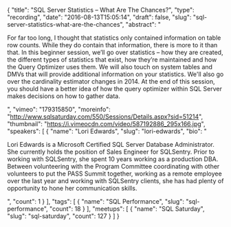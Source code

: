 {
  "title": "SQL Server Statistics – What Are The Chances?",
  "type": "recording",
  "date": "2016-08-13T15:05:14",
  "draft": false,
  "slug": "sql-server-statistics-what-are-the-chances",
  "abstract": "<p>For far too long, I thought that statistics only contained information on table row counts.  While they do contain that information, there is more to it than that.  In this beginner session, we’ll go over statistics – how they are created, the different types of statistics that exist, how they’re maintained and how the Query Optimizer uses them.  We will also touch on system tables and DMVs that will provide additional information on your statistics.  We'll also go over the cardinality estimator changes in 2014.  At the end of this session, you should have a better idea of how the query optimizer within SQL Server makes decisions on how to gather data.</p>",
  "vimeo": "179315850",
  "moreinfo": "http://www.sqlsaturday.com/550/Sessions/Details.aspx?sid=51214",
  "thumbnail": "https://i.vimeocdn.com/video/587192886_295x166.jpg",
  "speakers": [
    {
      "name": "Lori Edwards",
      "slug": "lori-edwards",
      "bio": "<p>Lori Edwards is a Microsoft Certified SQL Server Database Administrator.  She currently holds the position of Sales Engineer for SQLSentry.  Prior to working with SQLSentry, she spent 10 years working as a production DBA.  Between volunteering with the Program Committee coordinating with other volunteers to put the PASS Summit together, working as a remote employee over the last year and working with SQLSentry clients, she has had plenty of opportunity to hone her communication skills.</p>",
      "count": 1
    }
  ],
  "tags": [
    {
      "name": "SQL Performance",
      "slug": "sql-performance",
      "count": 18
    }
  ],
  "meetups": [
    {
      "name": "SQL Saturday",
      "slug": "sql-saturday",
      "count": 127
    }
  ]
}